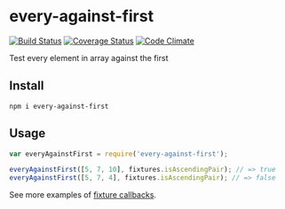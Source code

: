 # every-against-first

[![Build Status](https://travis-ci.org/javiercejudo/every-against-first.svg)](https://travis-ci.org/javiercejudo/every-against-first)
[![Coverage Status](https://coveralls.io/repos/javiercejudo/every-against-first/badge.svg?branch=master)](https://coveralls.io/r/javiercejudo/every-against-first?branch=master)
[![Code Climate](https://codeclimate.com/github/javiercejudo/every-against-first/badges/gpa.svg)](https://codeclimate.com/github/javiercejudo/every-against-first)

Test every element in array against the first

## Install

    npm i every-against-first

## Usage

```js
var everyAgainstFirst = require('every-against-first');

everyAgainstFirst([5, 7, 10], fixtures.isAscendingPair); // => true
everyAgainstFirst([5, 7, 4], fixtures.isAscendingPair); // => false
```

See more examples of [fixture callbacks](fixtures/callbacks.js).
